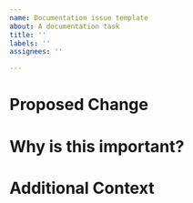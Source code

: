 ```yaml
---
name: Documentation issue template
about: A documentation task
title: ''
labels: ''
assignees: ''

---
```


# Proposed Change

# Why is this important?


# Additional Context
